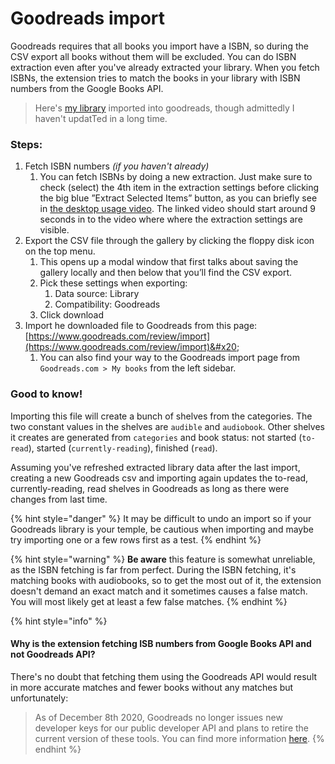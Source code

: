 # Goodreads import

Goodreads requires that all books you import have a ISBN, so during the CSV export all books without them will be excluded. You can do ISBN extraction even after you've already extracted your library. When you fetch ISBNs, the extension tries to match the books in your library with ISBN numbers from the Google Books API.&#x20;

> Here's [my library](https://www.goodreads.com/review/list/105056505-joonas?ref=nav\_mybooks\&shelf=audible) imported into goodreads, though admittedly I haven't updatTed in a long time.

### Steps:

1. Fetch ISBN numbers _(if you haven't already)_&#x20;
   1. You can fetch ISBNs by doing a new extraction. Just make sure to check (select) the 4th item in the extraction settings before clicking the big blue ”Extract Selected Items” button, as you can briefly see in [the desktop usage video](https://youtu.be/LqplX-z-m0s?t=9\&autoplay=0). The linked video should start around 9 seconds in to the video where where the extraction settings are visible.
2. Export the CSV file through the gallery by clicking the floppy disk icon on the top menu.
   1. This opens up a modal window that first talks about saving the gallery locally and then below that you’ll find the CSV export.
   2. Pick these settings when exporting:
      1. Data source: Library
      2. Compatibility: Goodreads
   3. Click download
3. Import he downloaded file to Goodreads from this page: [https://www.goodreads.com/review/import](https://www.goodreads.com/review/import)&#x20;
   1. You can also find your way to the Goodreads import page from `Goodreads.com > My books` from the left sidebar.&#x20;

### Good to know!

Importing this file will create a bunch of shelves from the categories. The two constant values in the shelves are `audible` and `audiobook`. Other shelves it creates are generated from `categories` and book status: not started (`to-read`), started (`currently-reading`), finished (`read`).

Assuming you've refreshed extracted library data after the last import, creating a new Goodreads csv and importing again updates the to-read, currently-reading, read shelves in Goodreads as long as there were changes from last time.&#x20;

{% hint style="danger" %}
It may be difficult to undo an import so if your Goodreads library is your temple, be cautious when importing and maybe try importing one or a few rows first as a test.
{% endhint %}

{% hint style="warning" %}
**Be aware** this feature is somewhat unreliable, as the ISBN fetching is far from perfect. During the ISBN fetching, it's matching books with audiobooks, so to get the most out of it, the extension doesn't demand an exact match and it sometimes causes a false match. You will most likely get at least a few false matches.
{% endhint %}

{% hint style="info" %}
#### Why is the extension fetching ISB numbers from Google Books API and not Goodreads API?

There's no doubt that fetching them using the Goodreads API would result in more accurate matches and fewer books without any matches but unfortunately:

> As of December 8th 2020, Goodreads no longer issues new developer keys for our public developer API and plans to retire the current version of these tools. You can find more information [here](https://help.goodreads.com/s/article/Does-Goodreads-support-the-use-of-APIs).&#x20;
{% endhint %}
